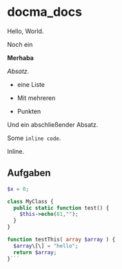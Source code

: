# docma_docs

Hello, World.

Noch ein 

**Merhaba**

*Absatz*.

* eine Liste

* Mit mehreren

* Punkten

Und ein abschließender Absatz.

Some `inline code`.

Inline.

## Aufgaben

```php
$x = 0;

class MyClass {
  public static function test() {
    $this->echo(81,"");
  }
}

function testThis( array $array ) {
  $array\[\] = "hello";
  return $array;
}```